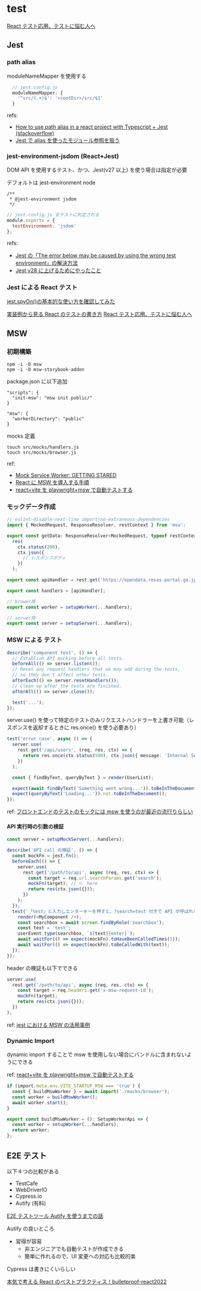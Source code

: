 # test

[React テスト応用、テストに悩む人へ](https://zenn.dev/tkdn/books/react-testing-patterns/viewer/testing-with-spy)

## Jest

### path alias

moduleNameMapper を使用する

```javascript
  // jest.config.js
  moduleNameMapper: {
    '^src/(.+)$': '<rootDir>/src/$1'
  }
```

refs:

- [How to use path alias in a react project with Typescript + Jest (stackoverflow)](https://stackoverflow.com/questions/51080947/how-to-use-path-alias-in-a-react-project-with-typescript-jest)
- [Jest で alias を使ったモジュール参照を扱う](https://blog.mitsuruog.info/2019/06/jest-module-name-mapper)

### jest-environment-jsdom (React+Jest)

DOM API を使用するテスト、かつ、Jest(v27 以上) を使う場合は指定が必要

デフォルトは jest-environment node

```
/**
 * @jest-environment jsdom
 */
```

```javascript
// jest.config.js 全テストに判定される
module.exports = {
  testEnvironment: 'jsdom'
};
```

refs:

- [Jest の「The error below may be caused by using the wrong test environment」の解決方法](https://qiita.com/mame_daifuku/items/79b6a5a1514a3f067e1a)
- [Jest v28 に上げるためにやったこと](https://zenn.dev/keita_hino/articles/488d31e8c4a240)

### Jest による React テスト

[jest.spyOn()の基本的な使い方を確認してみた](https://dev.classmethod.jp/articles/how-to-basic-use-of-jest-spyon/)

[実装例から見る React のテストの書き方](https://zenn.dev/tkdn/books/react-testing-patterns/viewer/testing-with-spy)
[React テスト応用、テストに悩む人へ](https://zenn.dev/tkdn/books/react-testing-patterns)

## MSW

### 初期構築

```
npm -i -D msw
npm -i -D msw-storybook-addon
```

package.json に以下追加

```
"scripts": {
  "init-msw": "msw init public/"
}
```

```
"msw": {
  "workerDirectory": "public"
}
```

mocks 定義

```
touch src/mocks/handlers.js
touch src/mocks/browser.js
```

ref:

- [Mock Service Worker: GETTING STARED](https://mswjs.io/docs/getting-started)
- [React に MSW を導入する手順](https://zenn.dev/higuchimakoto/articles/d9865193910046)
- [react+vite を playwright+msw で自動テストする](https://zenn.dev/dyoshikawa/articles/07ab82a5cbcde0)

### モックデータ作成

```typescript
// eslint-disable-next-line import/no-extraneous-dependencies
import { MockedRequest, ResponseResolver, restContext } from 'msw';

export const getData: ResponseResolver<MockedRequest, typeof restContext> = (req, res, ctx) =>
  res(
    ctx.status(200),
    ctx.json({
      // レスポンスボディ
    })
  );
```

```typescript
export const apiHandler = rest.get('https://opendata.resas-portal.go.jp/api/v1/prefectures', getData);

export const handlers = [apiHandler];
```

```typescript
// brower用
export const worker = setupWorker(...handlers);
```

```typescript
// server用
export const server = setupServer(...handlers);
```

### MSW による テスト

```typescript
describe('component test', () => {
  // Establish API mocking before all tests.
  beforeAll(() => server.listen());
  // Reset any request handlers that we may add during the tests,
  // so they don't affect other tests.
  afterEach(() => server.resetHandlers());
  // Clean up after the tests are finished.
  afterAll(() => server.close());

  test('...');
});
```

server.use() を使って特定のテストのみリクエストハンドラーを上書き可能（レスポンスを返却するときに res.once() を使う必要あり）

```typescript
test('error case', async () => {
  server.use(
    rest.get('/api/users', (req, res, ctx) => {
      return res.once(ctx.status(500), ctx.json({ message: 'Internal Server Error' }));
    })
  );

  const { findByText, queryByText } = render(UserList);

  expect(await findByText('Something went wrong...')).toBeInTheDocument();
  expect(queryByText('Loading...')).not.toBeInTheDocument();
});
```

ref: [フロントエンドのテストのモックには msw を使うのが最近の流行りらしい](https://zenn.dev/azukiazusa/articles/using-msw-to-mock-frontend-tests)

#### API 実行時の引数の検証

```typescript
const server = setupMockServer(...handlers);

describe('API call の検証', () => {
  const mockFn = jest.fn();
  beforeEach(() => {
    server.use(
      rest.get('/path/to/api', async (req, res, ctx) => {
        const target = req.url.searchParams.get('search');
        mockFn(target); // <- here
        return res(ctx.json({}));
      })
    );
  });
  test('「test」と入力しエンターキーを押すと、?search=test 付きで API が呼ばれる', async () => {
    render(<MyComponent />);
    const searchbox = await screen.findByRole('searchbox');
    const text = 'test';
    userEvent.type(searchbox, `${text}{enter}`);
    await waitFor(() => expect(mockFn).toHaveBeenCalledTimes(1));
    await waitFor(() => expect(mockFn).toBeCalledWith(text));
  });
});
```

header の検証も以下でできる

```typescript
server.use(
  rest.get('/path/to/api', async (req, res, ctx) => {
    const target = req.headers.get('x-msw-request-id');
    mockFn(target);
    return res(ctx.json({}));
  })
);
```

ref: [jest における MSW の活用事例](https://zenn.dev/takepepe/articles/jest-msw-mocking)

### Dynamic Import

dynamic import することで msw を使用しない場合にバンドルに含まれないようにできる

ref: [react+vite を playwright+msw で自動テストする](https://zenn.dev/dyoshikawa/articles/07ab82a5cbcde0)

```typescript
if (import.meta.env.VITE_STARTUP_MSW === 'true') {
  const { buildMswWorker } = await import('./mocks/browser');
  const worker = buildMswWorker();
  await worker.start();
}
```

```typescript
export const buildMswWorker = (): SetupWorkerApi => {
  const worker = setupWorker(...handlers);
  return worker;
};
```

## E2E テスト

以下４つの比較がある

- TestCafe
- WebDriverIO
- Cypress.io
- Autify (有料)

[E2E テストツール Autify を使うまでの話](https://teamspirit.hatenablog.com/entry/2020/04/17/150000)

Autify の良いところ

- 習得が容易
  - 非エンジニアでも自動テストが作成できる
  - 簡単に作れるので、UI 変更への対応も比較的楽

Cypress は書きにくいらしい

[本気で考える React のベストプラクティス！bulletproof-react2022](https://zenn.dev/t_keshi/articles/bulletproof-react-2022#e2e%E3%83%86%E3%82%B9%E3%83%88%E3%81%AB%E3%81%A4%E3%81%84%E3%81%A6)
